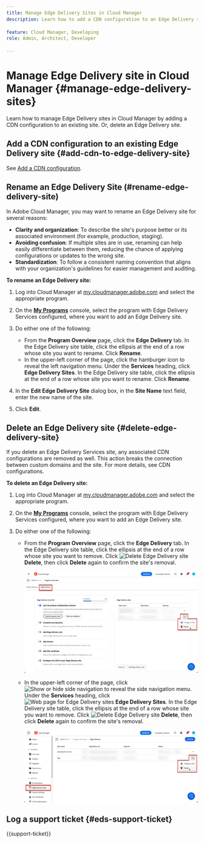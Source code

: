 ```yaml
---
title: Manage Edge Delivery Sites in Cloud Manager
description: Learn how to add a CDN configuration to an Edge Delivery site or delete an Edge Delivery site.

feature: Cloud Manager, Developing
role: Admin, Architect, Developer

---
```

# Manage Edge Delivery site in Cloud Manager {#manage-edge-delivery-sites}

Learn how to manage Edge Delivery sites in Cloud Manager by adding a CDN configuration to an existing site. Or, delete an Edge Delivery site.

## Add a CDN configuration to an existing Edge Delivery site {#add-cdn-to-edge-delivery-site}

See [Add a CDN configuration](/help/implementing/cloud-manager/cdn-configurations/add-cdn-config.md).

## Rename an Edge Delivery Site (#rename-edge-delivery-site)

In Adobe Cloud Manager, you may want to rename an Edge Delivery site for several reasons:

* **Clarity and organization**: To describe the site's purpose better or its associated environment (for example, production, staging).
* **Avoiding confusion**: If multiple sites are in use, renaming can help easily differentiate between them, reducing the chance of applying configurations or updates to the wrong site.
* **Standardization**: To follow a consistent naming convention that aligns with your organization's guidelines for easier management and auditing.

**To rename an Edge Delivery site:**

1. Log into Cloud Manager at [my.cloudmanager.adobe.com](https://my.cloudmanager.adobe.com/) and select the appropriate program.
1. On the **[My Programs](/help/implementing/cloud-manager/navigation.md#my-programs)** console, select the program with Edge Delivery Services configured, where you want to add an Edge Delivery site.
1. Do either one of the following:

    * From the **Program Overview** page, click the **Edge Delivery** tab. In the Edge Delivery site table, click the ellipsis at the end of a row whose site you want to rename. 
    Click **Rename**.
    * In the upper-left corner of the page, click the hamburger icon to reveal the left navigation menu. Under the **Services** heading, click **Edge Delivery Sites**. 
    In the Edge Delivery site table, click the ellipsis at the end of a row whose site you want to rename. Click **Rename**.

1. In the **Edit Edge Delivery Site** dialog box, in the **Site Name** text field, enter the new name of the site.

1. Click **Edit**.

## Delete an Edge Delivery site {#delete-edge-delivery-site}

If you delete an Edge Delivery Services site, any associated CDN configurations are removed as well. This action breaks the connection between custom domains and the site. For more details, see CDN configurations. <!-- https://wiki.corp.adobe.com/display/DMSArchitecture/%5BKT%5D+Cloud+Manager+2024.9.0+Release -->

**To delete an Edge Delivery site:**

1. Log into Cloud Manager at [my.cloudmanager.adobe.com](https://my.cloudmanager.adobe.com/) and select the appropriate program.
1. On the **[My Programs](/help/implementing/cloud-manager/navigation.md#my-programs)** console, select the program with Edge Delivery Services configured, where you want to add an Edge Delivery site.
1. Do either one of the following:

    * From the **Program Overview** page, click the **Edge Delivery** tab. In the Edge Delivery site table, click the ellipsis at the end of a row whose site you want to remove. 
    Click ![Delete Edge Delivery site](https://spectrum.corp.adobe.com/static/icons/workflow_18/Smock_Delete_18_N.svg) **Delete**, then click **Delete** again to confirm the site's removal.

        ![Add Edge Delivery Site from the Edge Delivery tab](/help/implementing/cloud-manager/assets/cm-eds-delete1.png)

    * In the upper-left corner of the page, click ![Show or hide side navigation](https://spectrum.corp.adobe.com/static/icons/workflow_18/Smock_ShowMenu_18_N.svg ) to reveal the side navigation menu. Under the **Services** heading, click ![Web page for Edge Delivery sites](https://spectrum.corp.adobe.com/static/icons/workflow_18/Smock_WebPages_18_N.svg) **Edge Delivery Sites**. 
    In the Edge Delivery site table, click the ellipsis at the end of a row whose site you want to remove. Click ![Delete Edge Delivery site](https://spectrum.corp.adobe.com/static/icons/workflow_18/Smock_Delete_18_N.svg) **Delete**, then click **Delete** again to confirm the site's removal.

        ![Add Edge Delivery Site from the Edge Delivery Sites button](/help/implementing/cloud-manager/assets/cm-eds-delete2.png)

## Log a support ticket {#eds-support-ticket}

{{support-ticket}}


